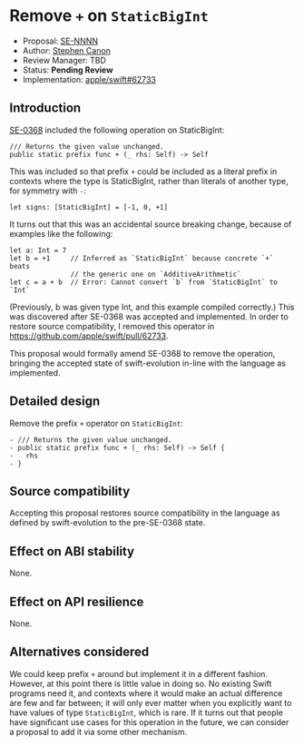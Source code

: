 # Remove `+` on `StaticBigInt`

* Proposal: [SE-NNNN](NNNN-formally-remove-bigint-plus.md)
* Author: [Stephen Canon](https://github.com/stephentyrone)
* Review Manager: TBD
* Status: **Pending Review**
* Implementation: [apple/swift#62733](https://github.com/apple/swift/pull/62733)

## Introduction
[SE-0368](https://forums.swift.org/t/se-0368-staticbigint/59421) included the following operation on StaticBigInt:
```
/// Returns the given value unchanged.
public static prefix func + (_ rhs: Self) -> Self
```
This was included so that prefix `+` could be included as a literal prefix in contexts where the type is StaticBigInt, rather than literals of another type, for symmetry with `-`:
```
let signs: [StaticBigInt] = [-1, 0, +1]
```

It turns out that this was an accidental source breaking change, because of examples like the following:
```
let a: Int = 7
let b = +1     // Inferred as `StaticBigInt` because concrete `+` beats
               // the generic one on `AdditiveArithmetic`
let c = a + b  // Error: Cannot convert `b` from `StaticBigInt` to `Int`
```
(Previously, b was given type Int, and this example compiled correctly.)
This was discovered after SE-0368 was accepted and implemented.
In order to restore source compatibility, I removed this operator in https://github.com/apple/swift/pull/62733.

This proposal would formally amend SE-0368 to remove the operation, bringing the accepted state of swift-evolution in-line with the language as implemented.

## Detailed design

Remove the prefix `+` operator on `StaticBigInt`:
```
- /// Returns the given value unchanged.
- public static prefix func + (_ rhs: Self) -> Self {
-   rhs
- }
```

## Source compatibility

Accepting this proposal restores source compatibility in the language as defined by swift-evolution to the pre-SE-0368 state.

## Effect on ABI stability

None.

## Effect on API resilience

None.

## Alternatives considered

We could keep prefix `+` around but implement it in a different fashion.
However, at this point there is little value in doing so.
No existing Swift programs need it, and contexts where it would make an actual difference are few and far between; it will only ever matter when you explicitly want to have values of type `StaticBigInt`, which is rare.
If it turns out that people have significant use cases for this operation in the future, we can consider a proposal to add it via some other mechanism.
